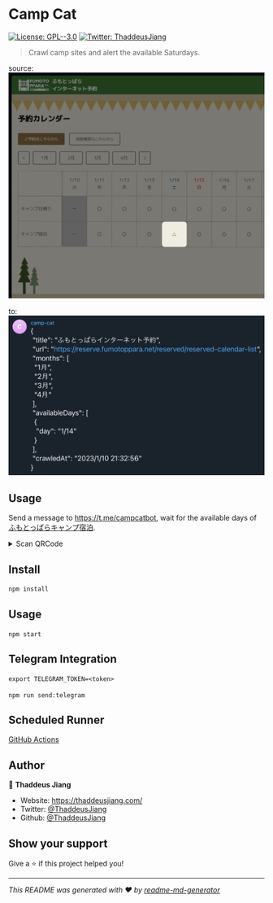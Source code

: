 # Camp Cat

[![License: GPL--3.0](https://img.shields.io/badge/License-GPL--3.0-yellow.svg)](#)
[![Twitter: ThaddeusJiang](https://img.shields.io/twitter/follow/ThaddeusJiang.svg?style=social)](https://twitter.com/ThaddeusJiang)

> Crawl camp sites and alert the available Saturdays.

source:
![fumotoppara-calendar](./docs/fumotoppara-calendar.png)

to:
![telegram-text](./docs/telegram-text.png)

## Usage

Send a message to https://t.me/campcatbot, wait for the available days of [ふもとっぱらキャンプ宿泊](https://reserve.fumotoppara.net/reserved/reserved-calendar-list).

<details>
<summary>
Scan QRCode
</summary>

![campcatbot QRCode](./docs/campcatbot.JPG)

</details>

## Install

```sh
npm install
```

## Usage

```
npm start
```

## Telegram Integration

```
export TELEGRAM_TOKEN=<token>

npm run send:telegram
```

## Scheduled Runner

[GitHub Actions](.github/workflows/telegram.yml)

## Author

👤 **Thaddeus Jiang**

- Website: https://thaddeusjiang.com/
- Twitter: [@ThaddeusJiang](https://twitter.com/ThaddeusJiang)
- Github: [@ThaddeusJiang](https://github.com/ThaddeusJiang)

## Show your support

Give a ⭐️ if this project helped you!

---

_This README was generated with ❤️ by [readme-md-generator](https://github.com/kefranabg/readme-md-generator)_
